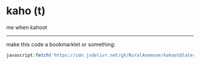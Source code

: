 # kaho (t)
me when kahoot
<hr>
make this code a bookmarklet or something:

```js
javascript:fetch('https://cdn.jsdelivr.net/gh/RuralAnemone/kahoot@latest/code.js').then(res=>res.text().then(text=>eval(text))).catch(e=>alert(e))
```